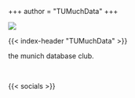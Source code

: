 +++
author = "TUMuchData"
+++

<img src="images/logo_white.svg" style="max-width: 200px;" />

{{< index-header "TUMuchData" >}}

<p class="tumuchdata-subtext">the munich database club.</p>

<br>

{{< socials >}}
